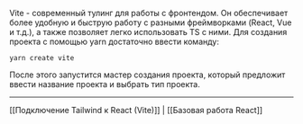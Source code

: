 Vite - современный тулинг для работы с фронтендом. Он обеспечивает более удобную и быструю работу с разными фреймворками (React, Vue и т.д.), а также позволяет легко использовать TS с ними.
Для создания проекта с помощью yarn достаточно ввести команду:
```
yarn create vite
```
После этого запустится мастер создания проекта, который предложит ввести название проекта и выбрать тип проекта. 

---
[[Подключение Tailwind к React (Vite)]] | [[Базовая работа React]]


